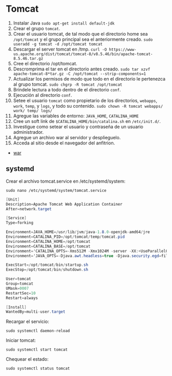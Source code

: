 # Tomcat

1. Instalar Java
  `sudo apt-get install default-jdk`
2. Crear el grupo `tomcat`.
3. Crear el usuario tomcat, de tal modo que el directorio home sea `/opt/tomcat` y el grupo principal sea el anteriormente creado.
  `sudo useradd -g tomcat -d /opt/tomcat tomcat`
4. Descargar el server tomcat en /tmp.
  `curl -O https://www-us.apache.org/dist/tomcat/tomcat-8/v8.5.46/bin/apache-tomcat-8.5.46.tar.gz`
5. Cree el directorio /opt/tomcat.
6. Descromprima el tar en el directorio antes creado.
  `sudo tar xzvf apache-tomcat-8*tar.gz -C /opt/tomcat --strip-components=1`
7. Actualizar los permisos de modo que todo en el directorio le pertenezca al grupo tomcat.
  `sudo chgrp -R tomcat /opt/tomcat`
8. Brindele lectura a todo dentro de el directorio `conf`.
9. Ejecución al directorio `conf`.
10. Setee el usuario `tomcat` como propietario de los directorios, `webapps`, `work`, `temp`, y `logs`, y todo su contenido.
  `sudo chown -R tomcat webapps/ work/ temp/ logs/`
11. Agregue las variables de entorno: `JAVA_HOME`, `CATALINA_HOME`
12. Cree un soft link de `$CATALINA_HOME/bin/catalina.sh` en `/etc/init.d/`.
13. Investigue como setear el usuario y contraseña de un usuario administrador.
14. Agregue un archivo war al servidor y desplieguelo.
15. Acceda al sitio desde el navegador del anfitrion.

- [war](https://tomcat.apache.org/tomcat-7.0-doc/appdev/sample/sample.war)

## systemd

 Crear el archivo tomcat.service en /etc/systemd/system:

  `sudo nano /etc/systemd/system/tomcat.service`

```cs
[Unit]
Description=Apache Tomcat Web Application Container
After=network.target

[Service]
Type=forking

Environment=JAVA_HOME=/usr/lib/jvm/java-1.8.0-openjdk-amd64/jre
Environment=CATALINA_PID=/opt/tomcat/temp/tomcat.pid
Environment=CATALINA_HOME=/opt/tomcat
Environment=CATALINA_BASE=/opt/tomcat
Environment='CATALINA_OPTS=-Xms512M -Xmx1024M -server -XX:+UseParallelGC'
Environment='JAVA_OPTS=-Djava.awt.headless=true -Djava.security.egd=file:/dev/./urandom'

ExecStart=/opt/tomcat/bin/startup.sh
ExecStop=/opt/tomcat/bin/shutdown.sh

User=tomcat
Group=tomcat
UMask=0007
RestartSec=10
Restart=always

[Install]
WantedBy=multi-user.target
```

Recargar el servicio:

  `sudo systemctl daemon-reload`

Iniciar tomcat:

  `sudo systemctl start tomcat`

Chequear el estado:

  `sudo systemctl status tomcat`
